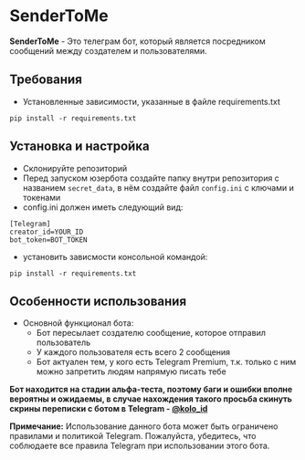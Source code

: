 # SenderToMe

**SenderToMe** - Это телеграм бот, который является посредником сообщений между создателем и пользователями.

## Требования
- Установленные зависимости, указанные в файле requirements.txt 
```
pip install -r requirements.txt
```

## Установка и настройка
- Склонируйте репозиторий
- Перед запуском юзербота создайте папку внутри репозитория с названием `secret_data`, в нём создайте файл `config.ini` с ключами и токенами
- config.ini должен иметь следующий вид:
```
[Telegram]
creator_id=YOUR_ID
bot_token=BOT_TOKEN
```
- установить зависмости консольной командой:
```
pip install -r requirements.txt
```

## Особенности использования
- Основной функционал бота:
  - Бот пересылает создателю сообщение, которое отправил пользователь
  - У каждого пользователя есть всего 2 сообщения
  - Бот актуален тем, у кого есть Telegram Premium, т.к. только с ним можно запретить людям напрямую писать тебе
  

**Бот находится на стадии альфа-теста, поэтому баги и ошибки вполне вероятны и ожидаемы, в случае нахождения такого просьба скинуть скрины переписки с ботом в Telegram - <a href="https://t.me/kolo_id">@kolo_id<a>**


**Примечание:** Использование данного бота может быть ограничено правилами и политикой Telegram. Пожалуйста, убедитесь, что соблюдаете все правила Telegram при использовании этого бота.

